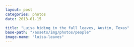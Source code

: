 ```yaml
---
layout: post
categories: photos
date: 2013-01-15

title: "Luisa hiding in the fall leaves, Austin, Texas"
base-path: "/assets/img/photos/people"
image-name: "luisa-leaves"
---
```

